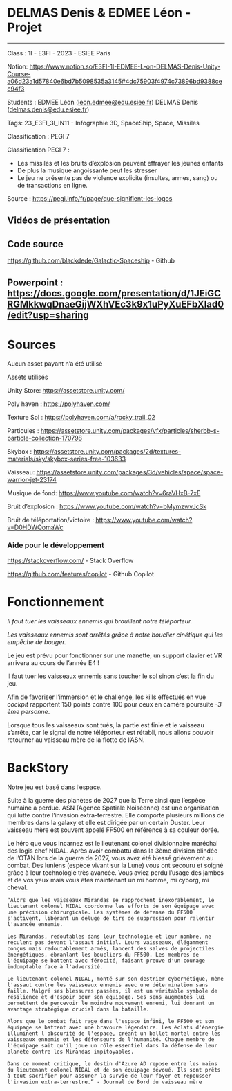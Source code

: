 # DELMAS Denis & EDMEE Léon - Projet
----

Class : 1I - E3FI - 2023 - ESIEE Paris


Notion: https://www.notion.so/E3FI-1I-EDMEE-L-on-DELMAS-Denis-Unity-Course-a06d23a1d57840e6bd7b5098535a3145#4dc75903f4974c73896bd9388cec94f3

Students : EDMEE Léon (leon.edmee@edu.esiee.fr)
                   DELMAS Denis (delmas.denis@edu.esiee.fr)

                   
Tags: 23_E3FI_3I_IN11 - Infographie 3D, SpaceShip, Space, Missiles


Classification : PEGI 7




Classification PEGI 7 : 

- Les missiles et les bruits d’explosion peuvent effrayer les jeunes enfants
- De plus la musique angoissante peut les stresser
- Le jeu ne présente pas de violence explicite (insultes, armes, sang) ou de transactions en ligne.



Source : https://pegi.info/fr/page/que-signifient-les-logos

## Vidéos de présentation

## Code source

https://github.com/blackdede/Galactic-Spaceship - Github

## Powerpoint : https://docs.google.com/presentation/d/1JEiGCRGMkkwqDnaeGijWXhVEc3k9x1uPyXuEFbXIad0/edit?usp=sharing

# Sources

Aucun asset payant n’a été utilisé

Assets utilisés

Unity Store: https://assetstore.unity.com/

Poly haven : https://polyhaven.com/

Texture Sol : https://polyhaven.com/a/rocky_trail_02

Particules : https://assetstore.unity.com/packages/vfx/particles/sherbb-s-particle-collection-170798

Skybox : https://assetstore.unity.com/packages/2d/textures-materials/sky/skybox-series-free-103633

Vaisseau: https://assetstore.unity.com/packages/3d/vehicles/space/space-warrior-jet-23174

Musique de fond: https://www.youtube.com/watch?v=6raVHxB-7xE

Bruit d’explosion : https://www.youtube.com/watch?v=bMymzwvJcSk

Bruit de téléportation/victoire : https://www.youtube.com/watch?v=D0HDWQomaWc

### Aide pour le développement

https://stackoverflow.com/ - Stack Overflow

https://github.com/features/copilot - Github Copilot

# Fonctionnement

*Il faut tuer les vaisseaux ennemis qui brouillent notre téléporteur.*

*Les vaisseaux ennemis sont arrêtés grâce à notre bouclier cinétique qui les empêche de bouger.*

Le jeu est prévu pour fonctionner sur une manette, un support clavier et VR arrivera au cours de l’année E4 !

Il faut tuer les vaisseaux ennemis sans toucher le sol sinon c’est la fin du jeu.

Afin de favoriser l’immersion et le challenge, les kills effectués en vue *cockpit* rapportent 150 points contre 100 pour ceux en caméra poursuite *-3 ème personne*.

Lorsque tous les vaisseaux sont tués, la partie est finie et le vaisseau s’arrête, car le signal de notre téléporteur est rétabli, nous allons pouvoir retourner au vaisseau mère de la flotte de l’ASN.

# BackStory

Notre jeu est basé dans l’espace. 

Suite à la guerre des planètes de 2027 que la Terre ainsi que l’espèce humaine a perdue. ASN (Agence Spatiale Noiséenne) est une organisation qui lutte contre l’invasion extra-terrestre. Elle comporte plusieurs millions de membres dans la galaxy et elle est dirigée par un certain Duster. Leur vaisseau mère est souvent appelé FF500 en référence à sa couleur dorée.

Le héro que vous incarnez est le lieutenant colonel divisionnaire maréchal des logis chef NIDAL. Après avoir combattu dans la 3ème division blindée de l’OTAN lors de la guerre de 2027, vous avez été blessé grièvement au combat. Des luniens (espèce vivant sur la Lune) vous ont secouru et soigné grâce à leur technologie très avancée. Vous aviez perdu l’usage des jambes et de vos yeux mais vous êtes maintenant un mi homme, mi cyborg, mi cheval.

`“Alors que les vaisseaux Mirandas se rapprochent inexorablement, le lieutenant colonel NIDAL coordonne les efforts de son équipage avec une précision chirurgicale. Les systèmes de défense du FF500 s'activent, libérant un déluge de tirs de suppression pour ralentir l'avancée ennemie.`

`Les Mirandas, redoutables dans leur technologie et leur nombre, ne reculent pas devant l'assaut initial. Leurs vaisseaux, élégamment conçus mais redoutablement armés, lancent des salves de projectiles énergétiques, ébranlant les boucliers du FF500. Les membres de l'équipage se battent avec férocité, faisant preuve d'un courage indomptable face à l'adversité.`

`Le lieutenant colonel NIDAL, monté sur son destrier cybernétique, mène l'assaut contre les vaisseaux ennemis avec une détermination sans faille. Malgré ses blessures passées, il est un véritable symbole de résilience et d'espoir pour son équipage. Ses sens augmentés lui permettent de percevoir le moindre mouvement ennemi, lui donnant un avantage stratégique crucial dans la bataille.`

`Alors que le combat fait rage dans l'espace infini, le FF500 et son équipage se battent avec une bravoure légendaire. Les éclats d'énergie illuminent l'obscurité de l'espace, créant un ballet mortel entre les vaisseaux ennemis et les défenseurs de l'humanité. Chaque membre de l'équipage sait qu'il joue un rôle essentiel dans la défense de leur planète contre les Mirandas impitoyables.`

`Dans ce moment critique, le destin d'Azure AD repose entre les mains du lieutenant colonel NIDAL et de son équipage dévoué. Ils sont prêts à tout sacrifier pour assurer la survie de leur foyer et repousser l'invasion extra-terrestre.” - Journal de Bord du vaisseau mère` 

